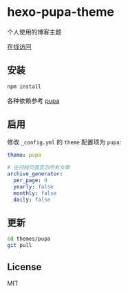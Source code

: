 # hexo-pupa-theme

个人使用的博客主题

[在线访问](https://xwartz.github.com/pupa)

## 安装

```bash
npm install
```

各种依赖参考 [pupa](https://github.com/xwartz/pupa)

## 启用

修改 `_config.yml` 的 `theme` 配置项为 `pupa`:

```yaml
theme: pupa

# 在归档页面显示所有文章
archive_generator:
  per_page: 0
  yearly: false
  monthly: false
  daily: false
```

## 更新

``` bash
cd themes/pupa
git pull
```

## License

MIT
